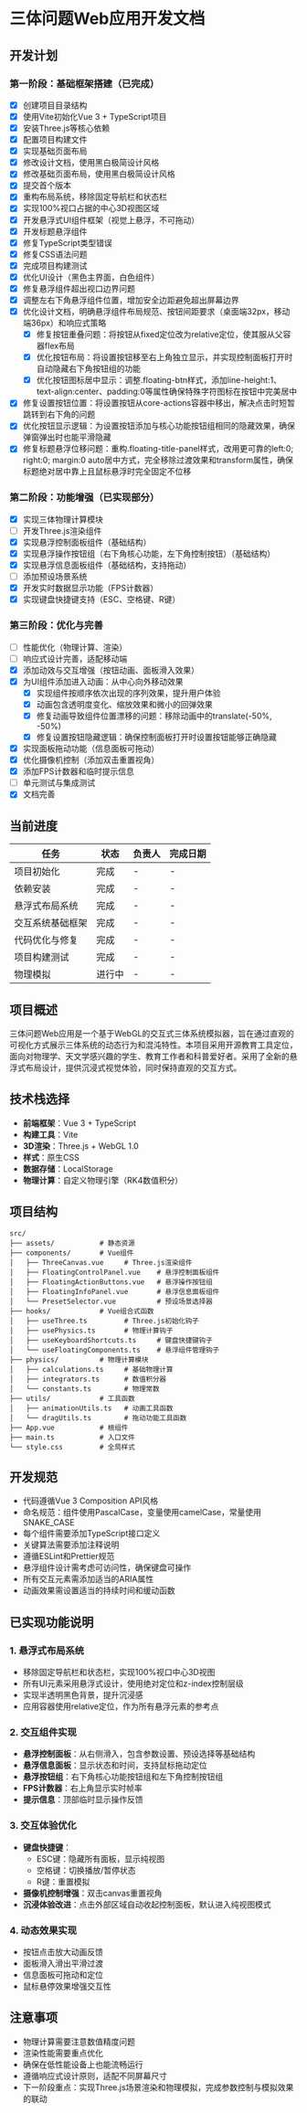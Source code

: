 # 三体问题Web应用开发文档

## 开发计划

### 第一阶段：基础框架搭建（已完成）
- [x] 创建项目目录结构
- [x] 使用Vite初始化Vue 3 + TypeScript项目
- [x] 安装Three.js等核心依赖
- [x] 配置项目构建文件
- [x] 实现基础页面布局
- [x] 修改设计文档，使用黑白极简设计风格
- [x] 修改基础页面布局，使用黑白极简设计风格
- [x] 提交首个版本
- [x] 重构布局系统，移除固定导航栏和状态栏
- [x] 实现100%视口占据的中心3D视图区域
- [x] 开发悬浮式UI组件框架（视觉上悬浮，不可拖动）
- [x] 开发标题悬浮组件
- [x] 修复TypeScript类型错误
- [x] 修复CSS语法问题
- [x] 完成项目构建测试
- [x] 优化UI设计（黑色主界面，白色组件）
- [x] 修复悬浮组件超出视口边界问题
- [x] 调整左右下角悬浮组件位置，增加安全边距避免超出屏幕边界
- [x] 优化设计文档，明确悬浮组件布局规范、按钮间距要求（桌面端32px，移动端36px）和响应式策略
  - [x] 修复按钮重叠问题：将按钮从fixed定位改为relative定位，使其服从父容器flex布局
  - [x] 优化按钮布局：将设置按钮移至右上角独立显示，并实现控制面板打开时自动隐藏右下角按钮组的功能
  - [x] 优化按钮图标居中显示：调整.floating-btn样式，添加line-height:1、text-align:center、padding:0等属性确保特殊字符图标在按钮中完美居中
- [x] 修复设置按钮位置：将设置按钮从core-actions容器中移出，解决点击时短暂跳转到右下角的问题
- [x] 优化按钮显示逻辑：为设置按钮添加与核心功能按钮组相同的隐藏效果，确保弹窗弹出时也能平滑隐藏
- [x] 修复标题悬浮位移问题：重构.floating-title-panel样式，改用更可靠的left:0; right:0; margin:0 auto居中方式，完全移除过渡效果和transform属性，确保标题绝对居中靠上且鼠标悬浮时完全固定不位移

### 第二阶段：功能增强（已实现部分）
- [x] 实现三体物理计算模块
- [ ] 开发Three.js渲染组件
- [x] 实现悬浮控制面板组件（基础结构）
- [x] 实现悬浮操作按钮组（右下角核心功能，左下角控制按钮）（基础结构）
- [x] 实现悬浮信息面板组件（基础结构，支持拖动）
- [ ] 添加预设场景系统
- [x] 开发实时数据显示功能（FPS计数器）
- [x] 实现键盘快捷键支持（ESC、空格键、R键）

### 第三阶段：优化与完善
- [ ] 性能优化（物理计算、渲染）
- [ ] 响应式设计完善，适配移动端
- [x] 添加动效与交互增强（按钮动画、面板滑入效果）
- [x] 为UI组件添加进入动画：从中心向外移动效果
  - [x] 实现组件按顺序依次出现的序列效果，提升用户体验
  - [x] 动画包含透明度变化、缩放效果和微小的回弹效果
  - [x] 修复动画导致组件位置漂移的问题：移除动画中的translate(-50%, -50%)
  - [x] 修复设置按钮隐藏逻辑：确保控制面板打开时设置按钮能够正确隐藏
- [x] 实现面板拖动功能（信息面板可拖动）
- [x] 优化摄像机控制（添加双击重置视角）
- [x] 添加FPS计数器和临时提示信息
- [ ] 单元测试与集成测试
- [x] 文档完善

## 当前进度
| 任务 | 状态 | 负责人 | 完成日期 |
|------|------|--------|----------|
| 项目初始化 | 完成 | - | - |
| 依赖安装 | 完成 | - | - |
| 悬浮式布局系统 | 完成 | - | - |
| 交互系统基础框架 | 完成 | - | - |
| 代码优化与修复 | 完成 | - | - |
| 项目构建测试 | 完成 | - | - |
| 物理模拟 | 进行中 | - | - |

## 项目概述
三体问题Web应用是一个基于WebGL的交互式三体系统模拟器，旨在通过直观的可视化方式展示三体系统的动态行为和混沌特性。本项目采用开源教育工具定位，面向对物理学、天文学感兴趣的学生、教育工作者和科普爱好者。采用了全新的悬浮式布局设计，提供沉浸式视觉体验，同时保持直观的交互方式。

## 技术栈选择
- **前端框架**：Vue 3 + TypeScript
- **构建工具**：Vite
- **3D渲染**：Three.js + WebGL 1.0
- **样式**：原生CSS
- **数据存储**：LocalStorage
- **物理计算**：自定义物理引擎（RK4数值积分）

## 项目结构
```
src/
├── assets/           # 静态资源
├── components/       # Vue组件
│   ├── ThreeCanvas.vue     # Three.js渲染组件
│   ├── FloatingControlPanel.vue    # 悬浮控制面板组件
│   ├── FloatingActionButtons.vue   # 悬浮操作按钮组
│   ├── FloatingInfoPanel.vue       # 悬浮信息面板组件
│   └── PresetSelector.vue          # 预设场景选择器
├── hooks/            # Vue组合式函数
│   ├── useThree.ts         # Three.js初始化钩子
│   ├── usePhysics.ts       # 物理计算钩子
│   ├── useKeyboardShortcuts.ts     # 键盘快捷键钩子
│   └── useFloatingComponents.ts    # 悬浮组件管理钩子
├── physics/          # 物理计算模块
│   ├── calculations.ts     # 基础物理计算
│   ├── integrators.ts      # 数值积分器
│   └── constants.ts        # 物理常数
├── utils/            # 工具函数
│   ├── animationUtils.ts   # 动画工具函数
│   └── dragUtils.ts        # 拖动功能工具函数
├── App.vue           # 根组件
├── main.ts           # 入口文件
└── style.css         # 全局样式
```

## 开发规范
- 代码遵循Vue 3 Composition API风格
- 命名规范：组件使用PascalCase，变量使用camelCase，常量使用SNAKE_CASE
- 每个组件需要添加TypeScript接口定义
- 关键算法需要添加注释说明
- 遵循ESLint和Prettier规范
- 悬浮组件设计需考虑可访问性，确保键盘可操作
- 所有交互元素需添加适当的ARIA属性
- 动画效果需设置适当的持续时间和缓动函数

## 已实现功能说明

### 1. 悬浮式布局系统
- 移除固定导航栏和状态栏，实现100%视口中心3D视图
- 所有UI元素采用悬浮式设计，使用绝对定位和z-index控制层级
- 实现半透明黑色背景，提升沉浸感
- 应用容器使用relative定位，作为所有悬浮元素的参考点

### 2. 交互组件实现
- **悬浮控制面板**：从右侧滑入，包含参数设置、预设选择等基础结构
- **悬浮信息面板**：显示状态和时间，支持鼠标拖动定位
- **悬浮按钮组**：右下角核心功能按钮组和左下角控制按钮组
- **FPS计数器**：右上角显示实时帧率
- **提示信息**：顶部临时显示操作反馈

### 3. 交互体验优化
- **键盘快捷键**：
  - ESC键：隐藏所有面板，显示纯视图
  - 空格键：切换播放/暂停状态
  - R键：重置模拟
- **摄像机控制增强**：双击canvas重置视角
- **沉浸体验改进**：点击外部区域自动收起控制面板，默认进入纯视图模式

### 4. 动态效果实现
- 按钮点击放大动画反馈
- 面板滑入滑出平滑过渡
- 信息面板可拖动和定位
- 鼠标悬停效果增强交互性

## 注意事项
- 物理计算需要注意数值精度问题
- 渲染性能需要重点优化
- 确保在低性能设备上也能流畅运行
- 遵循响应式设计原则，适配不同屏幕尺寸
- 下一阶段重点：实现Three.js场景渲染和物理模拟，完成参数控制与模拟效果的联动